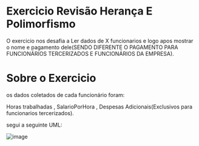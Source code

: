 # Exercicio Revisão Herança E Polimorfismo

O exercicio nos desafia a Ler dados de X funcionarios e logo apos mostrar o nome e pagamento dele(SENDO DIFERENTE O PAGAMENTO PARA FUNCIONÁRIOS TERCERIZADOS E FUNCIONÁRIOS DA EMPRESA).

# Sobre o Exercicio

os dados coletados de cada funcionário foram:

Horas trabalhadas , SalarioPorHora , Despesas Adicionais(Exclusivos para funcionarios tercerizados). 

segui a seguinte UML:

![image](https://github.com/Wellington-Climaco/Heranca-E-Polimorfismo/assets/142629826/68c352cd-1dc1-46e2-97ae-fa7f81b0f97b)



